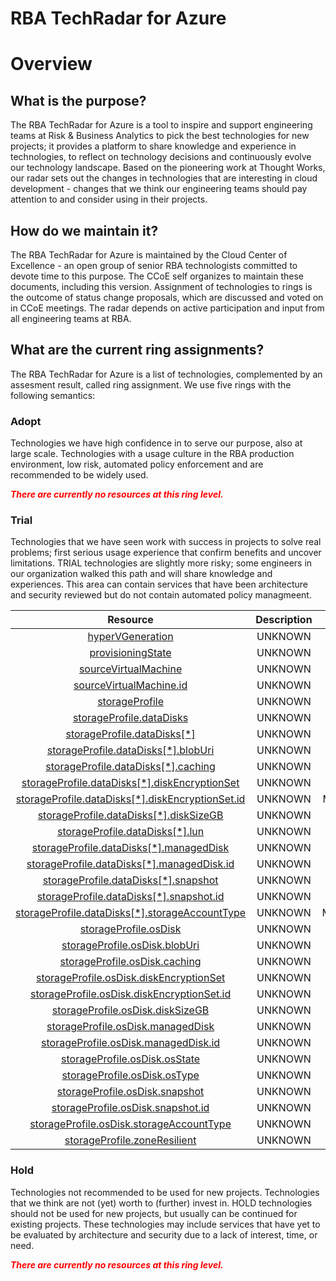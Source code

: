 
RBA TechRadar for Azure
=======================

# Overview

## What is the purpose?


The RBA TechRadar for Azure is a tool to inspire and support engineering teams at Risk & Business Analytics to pick the best technologies for new projects; it provides a platform to share knowledge and experience in technologies, to reflect on technology decisions and continuously evolve our technology landscape.  Based on the pioneering work at Thought Works, our radar sets out the changes in technologies that are interesting in cloud development - changes that we think our engineering teams should pay attention to and consider using in their projects.
## How do we maintain it?


The RBA TechRadar for Azure is maintained by the Cloud Center of Excellence - an open group of senior RBA technologists committed to devote time to this purpose.  The CCoE self organizes to maintain these documents, including this version.  Assignment of technologies to rings is the outcome of status change proposals, which are discussed and voted on in CCoE meetings.  The radar depends on active participation and input from all engineering teams at RBA.
## What are the current ring assignments?


The RBA TechRadar for Azure is a list of technologies, complemented by an assesment result, called ring assignment.  We use five rings with the following semantics:
### Adopt


Technologies we have high confidence in to serve our purpose, also at large scale.  Technologies with a usage culture in the RBA production environment, low risk, automated policy enforcement and are recommended to be widely used.  
  
***<font color="red"> There are currently no resources at this ring level. </font>***
### Trial


Technologies that we have seen work with success in projects to solve real problems;  first serious usage experience that confirm benefits and uncover limitations.  TRIAL technologies are slightly more risky; some engineers in our organization walked this path and will share knowledge and experiences.  This area can contain services that have been architecture and security reviewed but do not contain automated policy managmeent.  

|Resource|Description|Path|Status|
| :---: | :---: | :---: | :---: |
|[hyperVGeneration](https://github.com/openrba/python-azure-techradar/Microsoft.Compute/images/hyperVGeneration/README.md)|UNKNOWN|Microsoft.Compute/images/hyperVGeneration|TRIAL|
|[provisioningState](https://github.com/openrba/python-azure-techradar/Microsoft.Compute/images/provisioningState/README.md)|UNKNOWN|Microsoft.Compute/images/provisioningState|TRIAL|
|[sourceVirtualMachine](https://github.com/openrba/python-azure-techradar/Microsoft.Compute/images/sourceVirtualMachine/README.md)|UNKNOWN|Microsoft.Compute/images/sourceVirtualMachine|TRIAL|
|[sourceVirtualMachine.id](https://github.com/openrba/python-azure-techradar/Microsoft.Compute/images/sourceVirtualMachine.id/README.md)|UNKNOWN|Microsoft.Compute/images/sourceVirtualMachine.id|TRIAL|
|[storageProfile](https://github.com/openrba/python-azure-techradar/Microsoft.Compute/images/storageProfile/README.md)|UNKNOWN|Microsoft.Compute/images/storageProfile|TRIAL|
|[storageProfile.dataDisks](https://github.com/openrba/python-azure-techradar/Microsoft.Compute/images/storageProfile.dataDisks/README.md)|UNKNOWN|Microsoft.Compute/images/storageProfile.dataDisks|TRIAL|
|[storageProfile.dataDisks[*]](https://github.com/openrba/python-azure-techradar/Microsoft.Compute/images/storageProfile.dataDisks[*]/README.md)|UNKNOWN|Microsoft.Compute/images/storageProfile.dataDisks[*]|TRIAL|
|[storageProfile.dataDisks[*].blobUri](https://github.com/openrba/python-azure-techradar/Microsoft.Compute/images/storageProfile.dataDisks[*].blobUri/README.md)|UNKNOWN|Microsoft.Compute/images/storageProfile.dataDisks[*].blobUri|TRIAL|
|[storageProfile.dataDisks[*].caching](https://github.com/openrba/python-azure-techradar/Microsoft.Compute/images/storageProfile.dataDisks[*].caching/README.md)|UNKNOWN|Microsoft.Compute/images/storageProfile.dataDisks[*].caching|TRIAL|
|[storageProfile.dataDisks[*].diskEncryptionSet](https://github.com/openrba/python-azure-techradar/Microsoft.Compute/images/storageProfile.dataDisks[*].diskEncryptionSet/README.md)|UNKNOWN|Microsoft.Compute/images/storageProfile.dataDisks[*].diskEncryptionSet|TRIAL|
|[storageProfile.dataDisks[*].diskEncryptionSet.id](https://github.com/openrba/python-azure-techradar/Microsoft.Compute/images/storageProfile.dataDisks[*].diskEncryptionSet.id/README.md)|UNKNOWN|Microsoft.Compute/images/storageProfile.dataDisks[*].diskEncryptionSet.id|TRIAL|
|[storageProfile.dataDisks[*].diskSizeGB](https://github.com/openrba/python-azure-techradar/Microsoft.Compute/images/storageProfile.dataDisks[*].diskSizeGB/README.md)|UNKNOWN|Microsoft.Compute/images/storageProfile.dataDisks[*].diskSizeGB|TRIAL|
|[storageProfile.dataDisks[*].lun](https://github.com/openrba/python-azure-techradar/Microsoft.Compute/images/storageProfile.dataDisks[*].lun/README.md)|UNKNOWN|Microsoft.Compute/images/storageProfile.dataDisks[*].lun|TRIAL|
|[storageProfile.dataDisks[*].managedDisk](https://github.com/openrba/python-azure-techradar/Microsoft.Compute/images/storageProfile.dataDisks[*].managedDisk/README.md)|UNKNOWN|Microsoft.Compute/images/storageProfile.dataDisks[*].managedDisk|TRIAL|
|[storageProfile.dataDisks[*].managedDisk.id](https://github.com/openrba/python-azure-techradar/Microsoft.Compute/images/storageProfile.dataDisks[*].managedDisk.id/README.md)|UNKNOWN|Microsoft.Compute/images/storageProfile.dataDisks[*].managedDisk.id|TRIAL|
|[storageProfile.dataDisks[*].snapshot](https://github.com/openrba/python-azure-techradar/Microsoft.Compute/images/storageProfile.dataDisks[*].snapshot/README.md)|UNKNOWN|Microsoft.Compute/images/storageProfile.dataDisks[*].snapshot|TRIAL|
|[storageProfile.dataDisks[*].snapshot.id](https://github.com/openrba/python-azure-techradar/Microsoft.Compute/images/storageProfile.dataDisks[*].snapshot.id/README.md)|UNKNOWN|Microsoft.Compute/images/storageProfile.dataDisks[*].snapshot.id|TRIAL|
|[storageProfile.dataDisks[*].storageAccountType](https://github.com/openrba/python-azure-techradar/Microsoft.Compute/images/storageProfile.dataDisks[*].storageAccountType/README.md)|UNKNOWN|Microsoft.Compute/images/storageProfile.dataDisks[*].storageAccountType|TRIAL|
|[storageProfile.osDisk](https://github.com/openrba/python-azure-techradar/Microsoft.Compute/images/storageProfile.osDisk/README.md)|UNKNOWN|Microsoft.Compute/images/storageProfile.osDisk|TRIAL|
|[storageProfile.osDisk.blobUri](https://github.com/openrba/python-azure-techradar/Microsoft.Compute/images/storageProfile.osDisk.blobUri/README.md)|UNKNOWN|Microsoft.Compute/images/storageProfile.osDisk.blobUri|TRIAL|
|[storageProfile.osDisk.caching](https://github.com/openrba/python-azure-techradar/Microsoft.Compute/images/storageProfile.osDisk.caching/README.md)|UNKNOWN|Microsoft.Compute/images/storageProfile.osDisk.caching|TRIAL|
|[storageProfile.osDisk.diskEncryptionSet](https://github.com/openrba/python-azure-techradar/Microsoft.Compute/images/storageProfile.osDisk.diskEncryptionSet/README.md)|UNKNOWN|Microsoft.Compute/images/storageProfile.osDisk.diskEncryptionSet|TRIAL|
|[storageProfile.osDisk.diskEncryptionSet.id](https://github.com/openrba/python-azure-techradar/Microsoft.Compute/images/storageProfile.osDisk.diskEncryptionSet.id/README.md)|UNKNOWN|Microsoft.Compute/images/storageProfile.osDisk.diskEncryptionSet.id|TRIAL|
|[storageProfile.osDisk.diskSizeGB](https://github.com/openrba/python-azure-techradar/Microsoft.Compute/images/storageProfile.osDisk.diskSizeGB/README.md)|UNKNOWN|Microsoft.Compute/images/storageProfile.osDisk.diskSizeGB|TRIAL|
|[storageProfile.osDisk.managedDisk](https://github.com/openrba/python-azure-techradar/Microsoft.Compute/images/storageProfile.osDisk.managedDisk/README.md)|UNKNOWN|Microsoft.Compute/images/storageProfile.osDisk.managedDisk|TRIAL|
|[storageProfile.osDisk.managedDisk.id](https://github.com/openrba/python-azure-techradar/Microsoft.Compute/images/storageProfile.osDisk.managedDisk.id/README.md)|UNKNOWN|Microsoft.Compute/images/storageProfile.osDisk.managedDisk.id|TRIAL|
|[storageProfile.osDisk.osState](https://github.com/openrba/python-azure-techradar/Microsoft.Compute/images/storageProfile.osDisk.osState/README.md)|UNKNOWN|Microsoft.Compute/images/storageProfile.osDisk.osState|TRIAL|
|[storageProfile.osDisk.osType](https://github.com/openrba/python-azure-techradar/Microsoft.Compute/images/storageProfile.osDisk.osType/README.md)|UNKNOWN|Microsoft.Compute/images/storageProfile.osDisk.osType|TRIAL|
|[storageProfile.osDisk.snapshot](https://github.com/openrba/python-azure-techradar/Microsoft.Compute/images/storageProfile.osDisk.snapshot/README.md)|UNKNOWN|Microsoft.Compute/images/storageProfile.osDisk.snapshot|TRIAL|
|[storageProfile.osDisk.snapshot.id](https://github.com/openrba/python-azure-techradar/Microsoft.Compute/images/storageProfile.osDisk.snapshot.id/README.md)|UNKNOWN|Microsoft.Compute/images/storageProfile.osDisk.snapshot.id|TRIAL|
|[storageProfile.osDisk.storageAccountType](https://github.com/openrba/python-azure-techradar/Microsoft.Compute/images/storageProfile.osDisk.storageAccountType/README.md)|UNKNOWN|Microsoft.Compute/images/storageProfile.osDisk.storageAccountType|TRIAL|
|[storageProfile.zoneResilient](https://github.com/openrba/python-azure-techradar/Microsoft.Compute/images/storageProfile.zoneResilient/README.md)|UNKNOWN|Microsoft.Compute/images/storageProfile.zoneResilient|TRIAL|

### Hold


Technologies not recommended to be used for new projects. Technologies that we think are not (yet) worth to (further) invest in.  HOLD technologies should not be used for new projects, but usually can be continued for existing projects.  These technologies may include services that have yet to be evaluated by architecture and security due to a lack of interest, time, or need.  
  
***<font color="red"> There are currently no resources at this ring level. </font>***